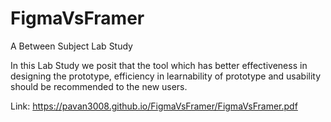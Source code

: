 # FigmaVsFramer
A Between Subject Lab Study

In this Lab Study we posit that the tool which has better effectiveness in designing the prototype, efficiency in learnability of prototype and usability should be recommended to the new users.

Link: https://pavan3008.github.io/FigmaVsFramer/FigmaVsFramer.pdf
